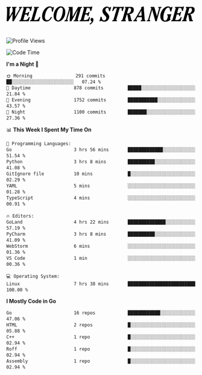 <div>
  <picture>
    <source media="(prefers-color-scheme: dark)" srcset="./headers/welcome_white.png">
    <img alt="WELCOME, STRANGER" src="./headers/welcome.png" width="500">
  </picture>
</div>

<br>

![Profile Views](https://komarev.com/ghpvc/?username=darleet&color=blue)

<!--START_SECTION:waka-->
![Code Time](http://img.shields.io/badge/Code%20Time-762%20hrs%2034%20mins-blue)

**I'm a Night 🦉** 

```text
🌞 Morning                291 commits         ██░░░░░░░░░░░░░░░░░░░░░░░   07.24 % 
🌆 Daytime                878 commits         █████░░░░░░░░░░░░░░░░░░░░   21.84 % 
🌃 Evening                1752 commits        ███████████░░░░░░░░░░░░░░   43.57 % 
🌙 Night                  1100 commits        ███████░░░░░░░░░░░░░░░░░░   27.36 % 
```


📊 **This Week I Spent My Time On** 

```text
💬 Programming Languages: 
Go                       3 hrs 56 mins       █████████████░░░░░░░░░░░░   51.54 % 
Python                   3 hrs 8 mins        ██████████░░░░░░░░░░░░░░░   41.08 % 
GitIgnore file           10 mins             █░░░░░░░░░░░░░░░░░░░░░░░░   02.29 % 
YAML                     5 mins              ░░░░░░░░░░░░░░░░░░░░░░░░░   01.28 % 
TypeScript               4 mins              ░░░░░░░░░░░░░░░░░░░░░░░░░   00.91 % 

🔥 Editors: 
GoLand                   4 hrs 22 mins       ██████████████░░░░░░░░░░░   57.19 % 
PyCharm                  3 hrs 8 mins        ██████████░░░░░░░░░░░░░░░   41.09 % 
WebStorm                 6 mins              ░░░░░░░░░░░░░░░░░░░░░░░░░   01.36 % 
VS Code                  1 min               ░░░░░░░░░░░░░░░░░░░░░░░░░   00.36 % 

💻 Operating System: 
Linux                    7 hrs 38 mins       █████████████████████████   100.00 % 
```

**I Mostly Code in Go** 

```text
Go                       16 repos            ████████████░░░░░░░░░░░░░   47.06 % 
HTML                     2 repos             █░░░░░░░░░░░░░░░░░░░░░░░░   05.88 % 
C++                      1 repo              █░░░░░░░░░░░░░░░░░░░░░░░░   02.94 % 
Roff                     1 repo              █░░░░░░░░░░░░░░░░░░░░░░░░   02.94 % 
Assembly                 1 repo              █░░░░░░░░░░░░░░░░░░░░░░░░   02.94 % 
```




<!--END_SECTION:waka-->
